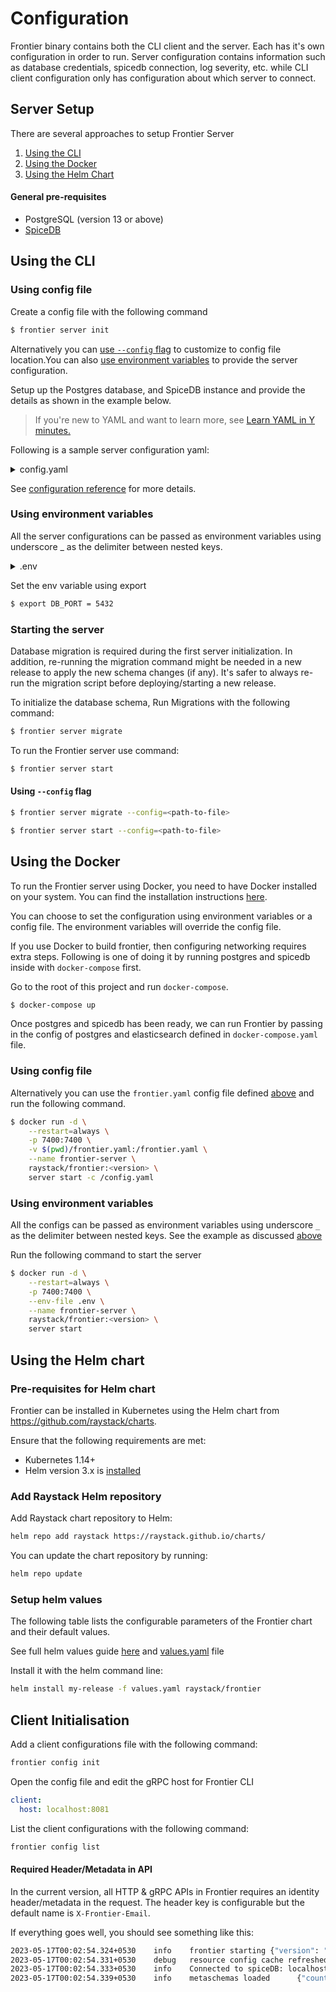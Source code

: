 # Configuration

Frontier binary contains both the CLI client and the server. Each has it's own configuration in order to run. Server configuration contains information such as database credentials, spicedb connection, log severity, etc. while CLI client configuration only has configuration about which server to connect.

## Server Setup

There are several approaches to setup Frontier Server

1. [Using the CLI](#using-the-cli)
2. [Using the Docker](#using-the-docker)
3. [Using the Helm Chart](#using-the-helm-chart)

#### General pre-requisites

- PostgreSQL (version 13 or above)
- [SpiceDB](https://authzed.com/docs/spicedb/installing)

## Using the CLI

### Using config file

Create a config file with the following command

```bash
$ frontier server init
```

Alternatively you can [use `--config` flag](#using---config-flag) to customize to config file location.You can also [use environment variables](#using-environment-variable) to provide the server configuration.

Setup up the Postgres database, and SpiceDB instance and provide the details as shown in the example below.

> If you're new to YAML and want to learn more, see [Learn YAML in Y minutes.](https://learnxinyminutes.com/docs/yaml/)

Following is a sample server configuration yaml:

<details>
<summary> config.yaml </summary>

```yaml title=config.yaml
version: 1

# logging configuration
log:
  # debug, info, warning, error, fatal - default 'info'
  level: debug
  #  none(default), stdout, db
  audit_events: none

app:
  port: 8000
  grpc: 
    port: 8001
    # optional tls config
    # tls_cert_file: "temp/server-cert.pem"
    # tls_key_file: "temp/server-key.pem"
    # tls_client_ca_file: "temp/ca-cert.pem"
  metrics_port: 9000
  # WARNING: identity_proxy_header bypass all authorization checks and shouldn't be used in production
  identity_proxy_header: X-Frontier-Email
  # full path prefixed with scheme where resources config yaml files are kept
  # e.g.:
  # local storage file "file:///tmp/resources_config"
  # GCS Bucket "gs://frontier/resources_config"
  resources_config_path: file:///tmp/resources_config\
  # secret required to access resources config
  # e.g.:
  # system environment variable "env://TEST_RULESET_SECRET"
  # local file "file:///opt/auth.json"
  # secret string "val://user:password"
  # optional
  resources_config_path_secret: env://TEST_RESOURCE_CONFIG_SECRET

  # cross-origin resource sharing configuration
  cors:
    # allowed_origins is origin value from where we want to allow cors
    allowed_origins:
      - "https://example.com" # use "*" to allow all origins
    allowed_methods:
      - POST
      - GET
      - PUT
      - PATCH
      - DELETE
    allowed_headers:
      - Authorization
    exposed_headers:
      - Content-Type
  # configuration to allow authentication in frontier
  authentication:
    # to use frontier as session store
    session:
      # both of them should be 32 chars long
      # hash helps identify if the value is tempered with
      hash_secret_key: "hash-secret-should-be-32-chars--"
      # block helps in encryption
      block_secret_key: "block-secret-should-be-32-chars-"
      # domain used for setting cookies, if not set defaults to request origin host
      domain: ""
      # same site policy for cookies
      # can be one of: "", "lax"(default value), "strict", "none"
      same_site: "lax"
      # secure flag for cookies
      secure: false
      # validity of the session
      validity: "720h"
    # once authenticated, server responds with a jwt with user context
    # this jwt works as a bearer access token for all APIs
    token:
      # generate key file via "./frontier server keygen"
      # if not specified, access tokens will be disabled
      # example: /opt/rsa
      rsa_path: ""
      # if rsa_path is not specified, rsa_base64 can be used to provide the rsa key in base64 encoded format
      rsa_base64: ""
      # issuer claim to be added to the jwt
      iss: "http://localhost.frontier"
      # validity of the token
      validity: "1h"
      # custom claims configuration for the jwt
      claims:
        # if set to true, the jwt will contain the org ids of the user in the claim
        add_org_ids: true
        # if set to true, the jwt will contain the user email in the claim
        add_user_email: true    
    # Public facing host used for oidc redirect uri and mail link redirection
    # after user credentials are verified.
    # If frontier is exposed behind a proxy, this should set as proxy endpoint
    # e.g. http://localhost:7400/v1beta1/auth/callback
    # Only the first host is used for callback by default, if multiple hosts are provided
    # they can be used to override the callback host for specific strategies using query param
    callback_urls: ["http://localhost:8000/v1beta1/auth/callback"]
    # by default, after successful authentication(flow completes) no operation will be performed,
    # to apply redirection in case of browsers, provide a list of urls one of which will be used
    # after authentication where users will be redirected to.
    # this is optional
    authorized_redirect_urls: []
    # oidc auth server configs
    oidc_config:
      google:
        client_id: "xxxxx.apps.googleusercontent.com"
        client_secret: "xxxxx"
        issuer_url: "https://accounts.google.com"
        # validity of the verification duration
        validity: "10m"
    mail_otp:
      subject: "Frontier - Login Link"
      # body is a go template with `Otp` as a variable
      body: "Please copy/paste the OneTimePassword in login form.<h2>{{.Otp}}</h2>This code will expire in 15 minutes."
      validity: 15m
    mail_link:
      subject: "Frontier Login - One time link"
      # body is a go template with `Otp` as a variable
      body: "Click on the following link or copy/paste the url in browser to login.<br><h2><a href='{{.Link}}' target='_blank'>Login</a></h2><br>Address: {{.Link}} <br>This link will expire in 15 minutes."
      validity: 15m
  # platform level administration
  admin:
    # Email list of users which needs to be converted as superusers
    # if the user is already present in the system, it is promoted to su
    # if not, a new account is created with provided email id and promoted to su.
    # UUIDs/slugs of existing users can also be provided instead of email ids
    # but in that case a new user will not be created.
    users: []
  # smtp configuration for sending emails
  mailer:
    smtp_host: smtp.example.com
    smtp_port: 587
    smtp_username: "username"
    smtp_password: "password"
    smtp_insecure: true
    headers:
      from: "username@acme.org"
db:
  driver: postgres
  url: postgres://frontier:@localhost:5432/frontier?sslmode=disable
  max_query_timeout: 500ms

spicedb:
  host: spicedb.localhost
  pre_shared_key: randomkey
  port: 50051
  # fully_consistent ensures APIs although slower than usual will result in responses always most consistent
  # suggested to keep it false for performance
  fully_consistent: false
```

</details>

See [configuration reference](./reference/configurations.md) for more details.

### Using environment variables

All the server configurations can be passed as environment variables using underscore \_ as the delimiter between nested keys.

<details>
<summary> .env </summary>

```bash
LOG_LEVEL=debug
APP_PORT=8000
APP_GRPC_PORT=8001
DB_DRIVER=postgres
DB_URL=postgres://frontier:@localhost:5432/frontier?sslmode=disable
DB_MAX_QUERY_TIMEOUT=500ms
SPICEDB_HOST=spicedb.localhost
SPICEDB_PRE_SHARED_KEY=randomkey
SPICEDB_PORT=50051
SPICEDB_FULLY_CONSISTENT=false
```

</details>

Set the env variable using export

```bash
$ export DB_PORT = 5432
```

### Starting the server

Database migration is required during the first server initialization. In addition, re-running the migration command might be needed in a new release to apply the new schema changes (if any). It's safer to always re-run the migration script before deploying/starting a new release.

To initialize the database schema, Run Migrations with the following command:

```bash
$ frontier server migrate
```

To run the Frontier server use command:

```bash
$ frontier server start
```

#### Using `--config` flag

```bash
$ frontier server migrate --config=<path-to-file>
```

```bash
$ frontier server start --config=<path-to-file>
```

## Using the Docker

To run the Frontier server using Docker, you need to have Docker installed on your system. You can find the installation instructions [here](https://docs.docker.com/get-docker/).

You can choose to set the configuration using environment variables or a config file. The environment variables will override the config file.

If you use Docker to build frontier, then configuring networking requires extra steps. Following is one of doing it by running postgres and spicedb inside with `docker-compose` first.

Go to the root of this project and run `docker-compose`.

```bash
$ docker-compose up
```

Once postgres and spicedb has been ready, we can run Frontier by passing in the config of postgres and elasticsearch defined in `docker-compose.yaml` file.

### Using config file

Alternatively you can use the `frontier.yaml` config file defined [above](#using-config-file) and run the following command.

```bash
$ docker run -d \
    --restart=always \
    -p 7400:7400 \
    -v $(pwd)/frontier.yaml:/frontier.yaml \
    --name frontier-server \
    raystack/frontier:<version> \
    server start -c /config.yaml
```

### Using environment variables

All the configs can be passed as environment variables using underscore `_` as the delimiter between nested keys. See the example as discussed [above](#using-environment-variable)

Run the following command to start the server

```bash
$ docker run -d \
    --restart=always \
    -p 7400:7400 \
    --env-file .env \
    --name frontier-server \
    raystack/frontier:<version> \
    server start
```

## Using the Helm chart

### Pre-requisites for Helm chart

Frontier can be installed in Kubernetes using the Helm chart from https://github.com/raystack/charts.

Ensure that the following requirements are met:

- Kubernetes 1.14+
- Helm version 3.x is [installed](https://helm.sh/docs/intro/install/)

### Add Raystack Helm repository

Add Raystack chart repository to Helm:

```bash
helm repo add raystack https://raystack.github.io/charts/
```

You can update the chart repository by running:

```bash
helm repo update
```

### Setup helm values

The following table lists the configurable parameters of the Frontier chart and their default values.

See full helm values guide [here](https://github.com/raystack/charts/tree/main/stable/frontier#values) and [values.yaml](https://github.com/raystack/charts/blob/main/stable/frontier/values.yaml) file

Install it with the helm command line:

```bash
helm install my-release -f values.yaml raystack/frontier
```

## Client Initialisation

Add a client configurations file with the following command:

```bash
frontier config init
```

Open the config file and edit the gRPC host for Frontier CLI

```yml title="frontier.yaml"
client:
  host: localhost:8081
```

List the client configurations with the following command:

```bash
frontier config list
```

#### Required Header/Metadata in API

In the current version, all HTTP & gRPC APIs in Frontier requires an identity header/metadata in the request. The header key is configurable but the default name is `X-Frontier-Email`.

If everything goes well, you should see something like this:

```bash
2023-05-17T00:02:54.324+0530    info    frontier starting {"version": "v0.5.1"}
2023-05-17T00:02:54.331+0530    debug   resource config cache refreshed {"resource_config_count": 0}
2023-05-17T00:02:54.333+0530    info    Connected to spiceDB: localhost:50051
2023-05-17T00:02:54.339+0530    info    metaschemas loaded      {"count": 4}
```
